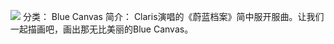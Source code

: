 ![](//static.kivo.wiki/images/music/cover/6XsKtMeKuDaA5eDJktrbiRx90hf8MgCd.jpg)
分类： Blue Canvas
简介：
Claris演唱的《蔚蓝档案》简中服开服曲。让我们一起描画吧，画出那无比美丽的Blue Canvas。
